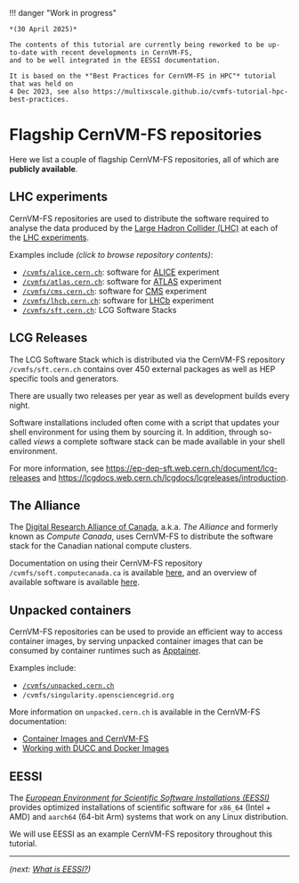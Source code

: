 !!! danger "Work in progress"

    *(30 April 2025)*

    The contents of this tutorial are currently being reworked to be up-to-date with recent developments in CernVM-FS,
    and to be well integrated in the EESSI documentation.

    It is based on the *"Best Practices for CernVM-FS in HPC"* tutorial that was held on
    4 Dec 2023, see also https://multixscale.github.io/cvmfs-tutorial-hpc-best-practices.


# Flagship CernVM-FS repositories

Here we list a couple of flagship CernVM-FS repositories, all of which are **publicly available**.

## LHC experiments

CernVM-FS repositories are used to distribute the software required to analyse the data produced by the
[Large Hadron Collider (LHC)](https://home.cern/science/accelerators/large-hadron-collider) at each of the
[LHC experiments](https://home.cern/science/experiments).

Examples include *(click to browse repository contents)*:

* [`/cvmfs/alice.cern.ch`](https://cvmfs-monitor-frontend.web.cern.ch/browse/alice.cern.ch): software for [ALICE](https://home.cern/science/experiments/alice) experiment
* [`/cvmfs/atlas.cern.ch`](https://cvmfs-monitor-frontend.web.cern.ch/browse/atlas.cern.ch): software for [ATLAS](https://home.cern/science/experiments/atlas) experiment
* [`/cvmfs/cms.cern.ch`](https://cvmfs-monitor-frontend.web.cern.ch/browse/cms.cern.ch): software for [CMS](https://home.cern/science/experiments/cms) experiment
* [`/cvmfs/lhcb.cern.ch`](https://cvmfs-monitor-frontend.web.cern.ch/browse/lhcb.cern.ch): software for [LHCb](https://home.cern/science/experiments/lhcb) experiment
* [`/cvmfs/sft.cern.ch`](https://cvmfs-monitor-frontend.web.cern.ch/browse/sft.cern.ch): LCG Software Stacks

## LCG Releases

The LCG Software Stack which is distributed via the CernVM-FS repository `/cvmfs/sft.cern.ch`
contains over 450 external packages as well as HEP specific tools and generators.

There are usually two releases per year as well as development builds every night.

Software installations included often come with a script that updates your shell environment
for using them by sourcing it. In addition, through so-called *views* a complete software stack
can be made available in your shell environment.

For more information, see <https://ep-dep-sft.web.cern.ch/document/lcg-releases> and
<https://lcgdocs.web.cern.ch/lcgdocs/lcgreleases/introduction>.

## The Alliance

The [Digital Research Alliance of Canada](https://alliancecan.ca/en/about/alliance), a.k.a. *The Alliance* and formerly
known as *Compute Canada*, uses CernVM-FS to distribute the software stack for the Canadian national compute clusters.

Documentation on using their CernVM-FS repository `/cvmfs/soft.computecanada.ca` is available
[here](https://docs.alliancecan.ca/wiki/Accessing_CVMFS/en), and an overview of available software is available
[here](https://docs.alliancecan.ca/wiki/Available_software).

## Unpacked containers

CernVM-FS repositories can be used to provide an efficient way to access container images,
by serving unpacked container images that can be consumed by container runtimes such as [Apptainer](https://apptainer.org).

Examples include:

* [`/cvmfs/unpacked.cern.ch`](https://cvmfs-monitor-frontend.web.cern.ch/browse/unpacked.cern.ch)
* `/cvmfs/singularity.opensciencegrid.org`

More information on `unpacked.cern.ch` is available in the CernVM-FS documentation:

* [Container Images and CernVM-FS](https://cvmfs.readthedocs.io/en/stable/cpt-containers.html)
* [Working with DUCC and Docker Images](https://cvmfs.readthedocs.io/en/stable/cpt-ducc.html)

## EESSI

The [*European Environment for Scientific Software Installations (EESSI)*](https://eessi.io) provides optimized installations
of scientific software for `x86_64` (Intel + AMD) and `aarch64` (64-bit Arm) systems that work on any Linux
distribution.

We will use EESSI as an example CernVM-FS repository throughout this tutorial.


---

*(next: [What is EESSI?](../eessi/what-is-eessi.md))*

